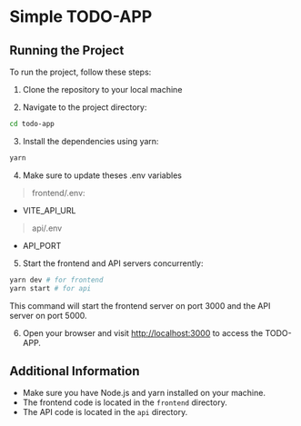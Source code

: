 # Simple TODO-APP

## Running the Project

To run the project, follow these steps:

1. Clone the repository to your local machine

2. Navigate to the project directory:

  ```bash
  cd todo-app
  ```

3. Install the dependencies using yarn:

  ```bash
  yarn
  ```

4. Make sure to update theses .env variables

  > frontend/.env: 
  - VITE_API_URL
  > api/.env
  - API_PORT
5. Start the frontend and API servers concurrently:

  ```bash
  yarn dev # for frontend
  yarn start # for api
  ```

  This command will start the frontend server on port 3000 and the API server on port 5000.

6. Open your browser and visit [http://localhost:3000](http://localhost:3000) to access the TODO-APP.

## Additional Information

- Make sure you have Node.js and yarn installed on your machine.
- The frontend code is located in the `frontend` directory.
- The API code is located in the `api` directory.

